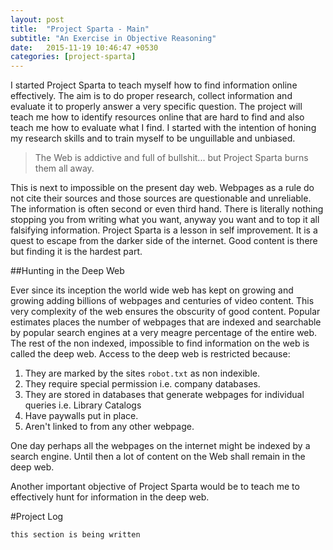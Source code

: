 ```yaml
---
layout: post
title:  "Project Sparta - Main"
subtitle: "An Exercise in Objective Reasoning"
date:   2015-11-19 10:46:47 +0530
categories: [project-sparta]
---
```

I started Project Sparta to teach myself how to find information online effectively. The aim is to do proper research, collect information and evaluate it to properly answer a very specific question. The project will teach me how to identify resources online that are hard to find and also teach me how to evaluate what I find. I started with the intention of honing my research skills and to train myself to be unguillable and unbiased. 

>The Web is addictive and full of bullshit...
>but Project Sparta burns them all away.

This is next to impossible on the present day web. Webpages as a rule do not cite their sources and those sources are questionable and unreliable. The information is often second or even third hand. There is literally nothing stopping you from writing what you want, anyway you want and to top it all falsifying information. Project Sparta is a lesson in self improvement. It is a quest to escape from the darker side of the internet. Good content is there but finding it is the hardest part.

##Hunting in the Deep Web

Ever since its inception the world wide web has kept on growing and growing adding billions of webpages and centuries of video content. This very complexity of the web ensures the obscurity of good content. Popular estimates places the number of webpages that are indexed and searchable by popular search engines at a very meagre percentage of the entire web. The rest of the non indexed, impossible to find information on the web is called the deep web. Access to the deep web is restricted because:

1.  They are marked by the sites `robot.txt` as non indexible. 
1. They require special permission i.e. company databases.
1. They are stored in databases that generate webpages for individual queries i.e. Library Catalogs
1. Have paywalls put in place.
1. Aren't linked to from any other webpage.

One day perhaps all the webpages on the internet might be indexed by a search engine. Until then a lot of content on the Web shall remain in the deep web.

Another important objective of Project Sparta would be to teach me to effectively hunt for information in the deep web.

#Project Log

`this section is being written`